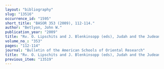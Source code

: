 ```yaml
---
layout: "bibliography"
slug: "13516"
occurrence_id: "1595"
short_title: "BASOR 353 (2009), 112-114."
author: "Betlyon, John W."
publication_year: "2009"
title: "Rv. O. Lipschits and J. Blenkinsopp (eds), Judah and the Judeans in the Neo-Babylonian Period"
volume_no_: "353"
pages: "112-114"
journal: "Bulletin of the American Schools of Oriental Research"
title: "Rv. O. Lipschits and J. Blenkinsopp (eds), Judah and the Judeans in the Neo-Babylonian Period"
previous_item: "13519"
---
```

